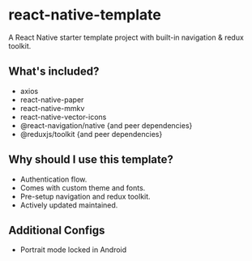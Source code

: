 # react-native-template
A React Native starter template project with built-in navigation &amp; redux toolkit.

## What's included?
* axios
* react-native-paper
* react-native-mmkv
* react-native-vector-icons
* @react-navigation/native {and peer dependencies}
* @reduxjs/toolkit {and peer dependencies}

## Why should I use this template?
* Authentication flow.
* Comes with custom theme and fonts.
* Pre-setup navigation and redux toolkit.
* Actively updated maintained.

## Additional Configs
* Portrait mode locked in Android
